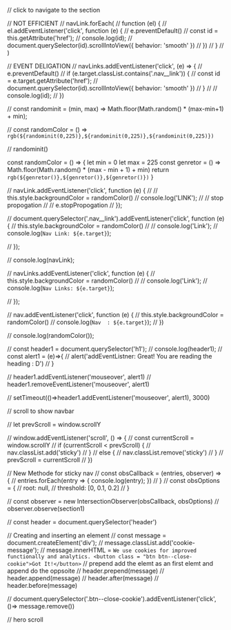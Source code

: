 // click to navigate to the section

// NOT EFFICIENT
// navLink.forEach(
// function (el) {
// el.addEventListener('click', function (e) {
// e.preventDefault()
// const id = this.getAttribute('href');
// console.log(id);
// document.querySelector(id).scrollIntoView({ behavior: 'smooth' })
// })
// }
// )

// EVENT DELIGATION
// navLinks.addEventListener('click', (e) => {
// e.preventDefault()
// if (e.target.classList.contains('.nav\_\_link')) {
// const id = e.target.getAttribute('href');
// document.querySelector(id).scrollIntoView({ behavior: 'smooth' })
// }
// // console.log(id);
// })

// const randominit = (min, max) => Math.floor(Math.random() \* (max-min+1) + min);

// const randomColor = () => `rgb(${randominit(0,225)},${randominit(0,225)},${randominit(0,225)})`

// randominit()

const randomColor = () => {
let min = 0
let max = 225
const genretor = () => Math.floor(Math.random() \* (max - min + 1) + min)
return `rgb(${genretor()},${genretor()},${genretor()})`
}

// navLink.addEventListener('click', function (e) {
// // this.style.backgroundColor = randomColor()
// console.log('LINK');
// // stop propogation
// // e.stopPropogation
// });

// document.querySelector('.nav\_\_link').addEventListener('click', function (e) {
// this.style.backgroundColor = randomColor()
// // console.log('Link');
// console.log(`Nav Link: ${e.target}`);

// });

// console.log(navLink);

// navLinks.addEventListener('click', function (e) {
// this.style.backgroundColor = randomColor()
// // console.log('Link');
// console.log(`Nav Links: ${e.target}`);

// });

// nav.addEventListener('click', function (e) {
// this.style.backgroundColor = randomColor()
// console.log(`Nav  : ${e.target}`);
// })

// console.log(randomColor());

// const header1 = document.querySelector('h1');
// console.log(header1);
// const alert1 = (e)=>{
// alert('addEventListner: Great! You are reading the heading : D')
// }

// header1.addEventListener('mouseover', alert1)
// header1.removeEventListener('mouseover', alert1)

// setTimeout(()=>header1.addEventListener('mouseover', alert1), 3000)

// scroll to show navbar

// let prevScroll = window.scrollY

// window.addEventListener('scroll', () => {
// const currentScroll = window.scrollY
// if (currentScroll < prevScroll) {
// nav.classList.add('sticky')
// }
// else {
// nav.classList.remove('sticky')
// }
// prevScroll = currentScroll
// })

// New Methode for sticky nav
// const obsCallback = (entries, observer) => {
// entries.forEach(entry => { console.log(entry); })
// }
// const obsOptions = {
// root: null,
// threshold: [0, 0.1, 0.2]
// }

// const observer = new IntersectionObserver(obsCallback, obsOptions)
// observer.observe(section1)

// const header = document.querySelector('header')

// Creating and inserting an element
// const message = document.createElement('div');
// message.classList.add('cookie-message');
// message.innerHTML = `We use cookies for improved functionally and analytics. <button class = "btn btn--close-cookie">Got It!</button>`
// prepend add the elemt as an first elemt and append do the oppsoite
// header.prepend(message)
// header.append(message)
// header.after(message)
// header.before(message)

// document.querySelector('.btn--close-cookie').addEventListener('click', ()=> message.remove())

// hero scroll

